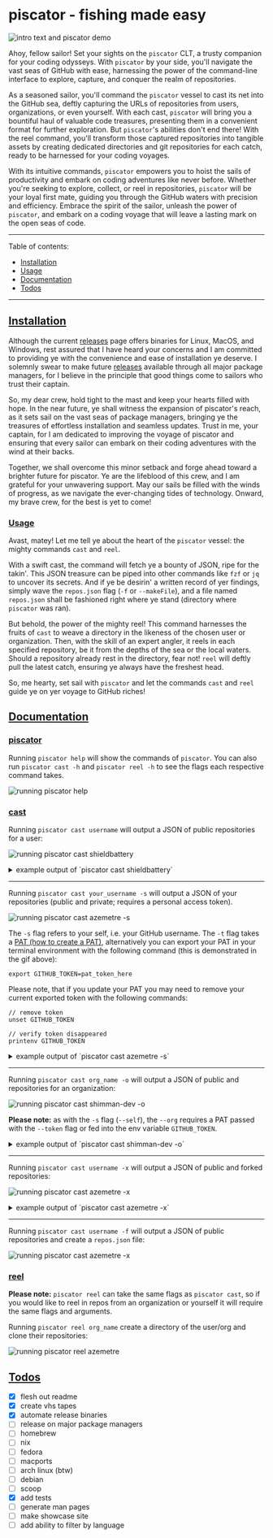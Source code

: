 # piscator - fishing made easy

![intro text and piscator demo](./docs/demo.gif)

Ahoy, fellow sailor! Set your sights on the `piscator` CLT, a trusty companion
for your coding odysseys. With `piscator` by your side, you'll navigate the vast
seas of GitHub with ease, harnessing the power of the command-line interface to
explore, capture, and conquer the realm of repositories.

As a seasoned sailor, you'll command the `piscator` vessel to cast its net
into the GitHub sea, deftly capturing the URLs of repositories from users,
organizations, or even yourself. With each cast, `piscator` will bring you a
bountiful haul of valuable code treasures, presenting them in a convenient
format for further exploration. But `piscator`'s abilities don't end there! With
the reel command, you'll transform those captured repositories into tangible
assets by creating dedicated directories and git repositories for each catch,
ready to be harnessed for your coding voyages.

With its intuitive commands, `piscator` empowers you to hoist the sails of
productivity and embark on coding adventures like never before. Whether you're
seeking to explore, collect, or reel in repositories, `piscator` will be your
loyal first mate, guiding you through the GitHub waters with precision and
efficiency. Embrace the spirit of the sailor, unleash the power of
`piscator`, and embark on a coding voyage that will leave a lasting mark on the
open seas of code.

---

Table of contents:

- [Installation](#installation)
- [Usage](#usage)
- [Documentation](#documentation)
- [Todos](#todos)

---

## [Installation](#installation)

Although the current [releases](https://github.com/shimman-dev/piscator/releases)
page offers binaries for Linux, MacOS, and Windows, rest assured that I have
heard your concerns and I am committed to providing ye with the convenience and
ease of installation ye deserve. I solemnly swear to make future
[releases](https://github.com/shimman-dev/piscator/releases) available through
all major package managers, for I believe in the principle that good things
come to sailors who trust their captain.

So, my dear crew, hold tight to the mast and keep your hearts filled with hope.
In the near future, ye shall witness the expansion of piscator's reach, as it
sets sail on the vast seas of package managers, bringing ye the treasures of
effortless installation and seamless updates. Trust in me, your captain, for I
am dedicated to improving the voyage of piscator and ensuring that every sailor
can embark on their coding adventures with the wind at their backs.

Together, we shall overcome this minor setback and forge ahead toward a
brighter future for piscator. Ye are the lifeblood of this crew, and I am
grateful for your unwavering support. May our sails be filled with the winds of
progress, as we navigate the ever-changing tides of technology. Onward, my
brave crew, for the best is yet to come!

### [Usage](#usage)

Avast, matey! Let me tell ye about the heart of the `piscator` vessel: the
mighty commands `cast` and `reel`.

With a swift cast, the command will fetch ye a bounty of JSON, ripe for the
takin'. This JSON treasure can be piped into other commands like `fzf` or `jq`
to uncover its secrets. And if ye be desirin' a written record of yer findings,
simply wave the `repos.json` flag (`-f` or `--makeFile`), and a file named
`repos.json` shall be fashioned right where ye stand (directory where `piscator`
was ran).

But behold, the power of the mighty reel! This command harnesses the fruits of
`cast` to weave a directory in the likeness of the chosen user or organization.
Then, with the skill of an expert angler, it reels in each specified repository,
be it from the depths of the sea or the local waters. Should a repository
already rest in the directory, fear not! `reel` will deftly pull the latest
catch, ensuring ye always have the freshest head.

So, me hearty, set sail with `piscator` and let the commands `cast` and `reel`
guide ye on yer voyage to GitHub riches!

## [Documentation](#documentation)

### [piscator](#piscator)

Running `piscator help` will show the commands of `piscator`. You can also run
`piscator cast -h` and `piscator reel -h` to see the flags each respective
command takes.

![running piscator help](./docs/piscator-help.gif)

### [cast](#cast)

Running `piscator cast username` will output a JSON of public repositories
for a user:

![running piscator cast shieldbattery](./docs/cast-user.gif)

<details>
<summary>example output of `piscator cast shieldbattery`</summary>

```text
[
{
	"name": "broodmap",
	"html_url": "https://github.com/ShieldBattery/broodmap",
	"language": "Rust",
	"fork": false,
	"private": false,
	"size": 4695
},
{
	"name": "rally-point",
	"html_url": "https://github.com/ShieldBattery/rally-point",
	"language": "JavaScript",
	"fork": false,
	"private": false,
	"size": 966
},
{
	"name": "ShieldBattery",
	"html_url": "https://github.com/ShieldBattery/ShieldBattery",
	"language": "TypeScript",
	"fork": false,
	"private": false,
	"size": 244880
},
{
	"name": "stimpack",
	"html_url": "https://github.com/ShieldBattery/stimpack",
	"language": "Rust",
	"fork": false,
	"private": false,
	"size": 57
},
{
	"name": "trrr",
	"html_url": "https://github.com/ShieldBattery/trrr",
	"language": "Rust",
	"fork": false,
	"private": false,
	"size": 18
}
]
```

</details>

---

Running `piscator cast your_username -s` will output a JSON of your repositories
(public and private; requires a personal access token).

![running piscator cast azemetre -s](./docs/cast-self.gif)

The `-s` flag refers to your self, i.e. your GitHub username. The `-t` flag
takes a [PAT (how to create a PAT)](https://docs.github.com/en/enterprise-server@3.4/authentication/keeping-your-account-and-data-secure/creating-a-personal-access-token), alternatively you can export your PAT in your terminal environment with
the following command (this is demonstrated in the gif above):

`export GITHUB_TOKEN=pat_token_here`

Please note, that if you update your PAT you may need to remove your current
exported token with the following commands:

```
// remove token
unset GITHUB_TOKEN

// verify token disappeared
printenv GITHUB_TOKEN
```

<details>
<summary>example output of `piscator cast azemetre -s`</summary>

```text
[
{
	"name": "auteur-palettes",
	"html_url": "https://github.com/azemetre/auteur-palettes",
	"language": "JavaScript",
	"fork": false,
	"private": true,
	"size": 403
},
{
	"name": "azemetredotcom",
	"html_url": "https://github.com/azemetre/azemetredotcom",
	"language": "JavaScript",
	"fork": false,
	"private": true,
	"size": 24256
},
{
	"name": "hipster.nvim",
	"html_url": "https://github.com/azemetre/hipster.nvim",
	"language": "Lua",
	"fork": false,
	"private": false,
	"size": 1446
},
{
	"name": "musical-adventure",
	"html_url": "https://github.com/azemetre/musical-adventure",
	"language": "TypeScript",
	"fork": false,
	"private": true,
	"size": 993
},
{
	"name": "piscator",
	"html_url": "https://github.com/shimman-dev/piscator",
	"language": "Go",
	"fork": false,
	"private": false,
	"size": 1006
}
]
```

</details>

---

Running `piscator cast org_name -o` will output a JSON of public and repositories for an organization:

![running piscator cast shimman-dev -o](./docs/cast-org.gif)

**Please note:** as with the `-s` flag (`--self`), the `--org` requires a PAT
passed with the `--token` flag or fed into the env variable `GITHUB_TOKEN`.

<details>
<summary>example output of `piscator cast shimman-dev -o`</summary>

```text
[
{
	"name": "eslint-config",
	"html_url": "https://github.com/shimman-dev/eslint-config",
	"language": "JavaScript",
	"fork": false,
	"private": false,
	"size": 227
},
{
	"name": "piscator",
	"html_url": "https://github.com/shimman-dev/piscator",
	"language": "Go",
	"fork": false,
	"private": false,
	"size": 1006
},
{
	"name": "knockerupper",
	"html_url": "https://github.com/shimman-dev/knockerupper",
	"language": "",
	"fork": false,
	"private": true,
	"size": 14
}
]
```

</details>

---

Running `piscator cast username -x` will output a JSON of public and forked repositories:

![running piscator cast azemetre -x](./docs/cast-fork.gif)

<details>
<summary>example output of `piscator cast azemetre -x`</summary>

```text
[
{
	"name": "Adv360-Pro-ZMK",
	"html_url": "https://github.com/azemetre/Adv360-Pro-ZMK",
	"language": "",
	"fork": true,
	"private": false,
	"size": 145
},
	{
	"name": "auteur-palettes",
	"html_url": "https://github.com/azemetre/auteur-palettes",
	"language": "JavaScript",
	"fork": false,
	"private": true,
	"size": 403
}
]
```

</details>

---

Running `piscator cast username -f` will output a JSON of public repositories
and create a `repos.json` file:

![running piscator cast azemetre -x](./docs/cast-file.gif)

### [reel](#reels)

**Please note:** `piscator reel` can take the same flags as `piscator cast`, so
if you would like to reel in repos from an organization or yourself it will
require the same flags and arguments.

Running `piscator reel org_name` create a directory of the user/org and clone
their repositories:

![running piscator reel azemetre](./docs/reel-user.gif)

## [Todos](#todos)

- [x] flesh out readme
- [x] create vhs tapes
- [x] automate release binaries
- [ ] release on major package managers
- [ ] homebrew
- [ ] nix
- [ ] fedora
- [ ] macports
- [ ] arch linux (btw)
- [ ] debian
- [ ] scoop
- [x] add tests
- [ ] generate man pages
- [ ] make showcase site
- [ ] add ability to filter by language
